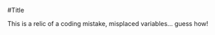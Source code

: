 #Title















This is a relic of a coding mistake, misplaced variables... guess how!